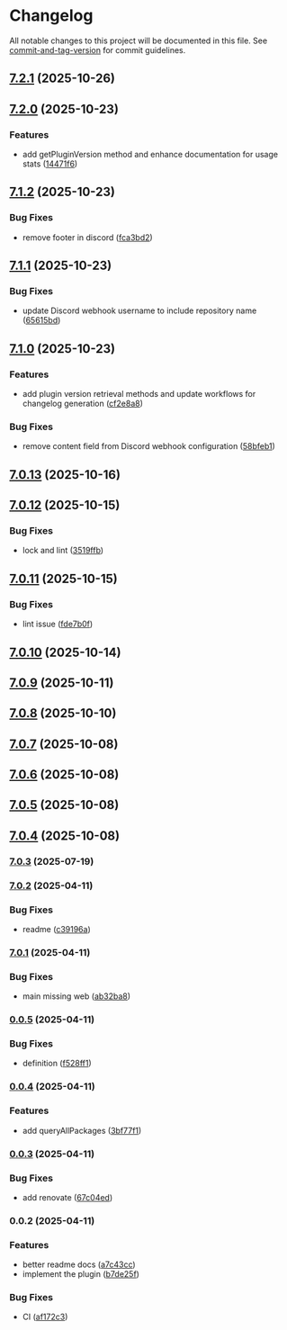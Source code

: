 # Changelog

All notable changes to this project will be documented in this file. See [commit-and-tag-version](https://github.com/absolute-version/commit-and-tag-version) for commit guidelines.

## [7.2.1](https://github.com/Cap-go/capacitor-android-usagestatsmanager/compare/7.2.0...7.2.1) (2025-10-26)

## [7.2.0](https://github.com/Cap-go/capacitor-android-usagestatsmanager/compare/7.1.2...7.2.0) (2025-10-23)


### Features

* add getPluginVersion method and enhance documentation for usage stats ([14471f6](https://github.com/Cap-go/capacitor-android-usagestatsmanager/commit/14471f63cf8b5cde78d015e1707258047d9935f1))

## [7.1.2](https://github.com/Cap-go/capacitor-android-usagestatsmanager/compare/7.1.1...7.1.2) (2025-10-23)


### Bug Fixes

* remove footer in discord ([fca3bd2](https://github.com/Cap-go/capacitor-android-usagestatsmanager/commit/fca3bd273f3afd116382e0b76b3650ba779c7384))

## [7.1.1](https://github.com/Cap-go/capacitor-android-usagestatsmanager/compare/7.1.0...7.1.1) (2025-10-23)


### Bug Fixes

* update Discord webhook username to include repository name ([65615bd](https://github.com/Cap-go/capacitor-android-usagestatsmanager/commit/65615bd0108a50374782d94e60e924fbf33a32ac))

## [7.1.0](https://github.com/Cap-go/capacitor-android-usagestatsmanager/compare/7.0.13...7.1.0) (2025-10-23)


### Features

* add plugin version retrieval methods and update workflows for changelog generation ([cf2e8a8](https://github.com/Cap-go/capacitor-android-usagestatsmanager/commit/cf2e8a85093c86720c1a07d4201b27a88479787a))


### Bug Fixes

* remove content field from Discord webhook configuration ([58bfeb1](https://github.com/Cap-go/capacitor-android-usagestatsmanager/commit/58bfeb1ed46f75ae4f4f20094c8c80532f3cbd29))

## [7.0.13](https://github.com/Cap-go/capacitor-android-usagestatsmanager/compare/7.0.12...7.0.13) (2025-10-16)

## [7.0.12](https://github.com/Cap-go/capacitor-android-usagestatsmanager/compare/7.0.11...7.0.12) (2025-10-15)


### Bug Fixes

* lock and lint ([3519ffb](https://github.com/Cap-go/capacitor-android-usagestatsmanager/commit/3519ffb75e761f0dc488d8d742df5090e26fe73f))

## [7.0.11](https://github.com/Cap-go/capacitor-android-usagestatsmanager/compare/7.0.10...7.0.11) (2025-10-15)


### Bug Fixes

* lint issue ([fde7b0f](https://github.com/Cap-go/capacitor-android-usagestatsmanager/commit/fde7b0fcfd58e5979f0734f558c7ab7c0b1e9df8))

## [7.0.10](https://github.com/Cap-go/capacitor-android-usagestatsmanager/compare/7.0.9...7.0.10) (2025-10-14)

## [7.0.9](https://github.com/Cap-go/capacitor-android-usagestatsmanager/compare/7.0.8...7.0.9) (2025-10-11)

## [7.0.8](https://github.com/Cap-go/capacitor-android-usagestatsmanager/compare/7.0.7...7.0.8) (2025-10-10)

## [7.0.7](https://github.com/Cap-go/capacitor-android-usagestatsmanager/compare/7.0.6...7.0.7) (2025-10-08)

## [7.0.6](https://github.com/Cap-go/capacitor-android-usagestatsmanager/compare/7.0.5...7.0.6) (2025-10-08)

## [7.0.5](https://github.com/Cap-go/capacitor-android-usagestatsmanager/compare/7.0.4...7.0.5) (2025-10-08)

## [7.0.4](https://github.com/Cap-go/capacitor-android-usagestatsmanager/compare/7.0.3...7.0.4) (2025-10-08)

### [7.0.3](https://github.com/Cap-go/capacitor-android-usagestatsmanager/compare/7.0.2...7.0.3) (2025-07-19)

### [7.0.2](https://github.com/Cap-go/capacitor-android-usagestatsmanager/compare/7.0.1...7.0.2) (2025-04-11)


### Bug Fixes

* readme ([c39196a](https://github.com/Cap-go/capacitor-android-usagestatsmanager/commit/c39196a9dbf9578873056d257f66152b3f6c7175))

### [7.0.1](https://github.com/Cap-go/capacitor-android-usagestatsmanager/compare/0.0.5...7.0.1) (2025-04-11)


### Bug Fixes

* main missing web ([ab32ba8](https://github.com/Cap-go/capacitor-android-usagestatsmanager/commit/ab32ba835a190ebfffbb3ca6b7257aae85739bf4))

### [0.0.5](https://github.com/Cap-go/capacitor-android-usagestatsmanager/compare/0.0.4...0.0.5) (2025-04-11)


### Bug Fixes

* definition ([f528ff1](https://github.com/Cap-go/capacitor-android-usagestatsmanager/commit/f528ff111f32480376e057863dd2bf8c17eb37a1))

### [0.0.4](https://github.com/Cap-go/capacitor-android-usagestatsmanager/compare/0.0.3...0.0.4) (2025-04-11)


### Features

* add queryAllPackages ([3bf77f1](https://github.com/Cap-go/capacitor-android-usagestatsmanager/commit/3bf77f1002322189e1315719a24bfc52aa48c6a3))

### [0.0.3](https://github.com/Cap-go/capacitor-android-usagestatsmanager/compare/0.0.2...0.0.3) (2025-04-11)


### Bug Fixes

* add renovate ([67c04ed](https://github.com/Cap-go/capacitor-android-usagestatsmanager/commit/67c04ed53c9e8e3c8a28c9c61f6c3511b83d1eee))

### 0.0.2 (2025-04-11)


### Features

* better readme docs ([a7c43cc](https://github.com/Cap-go/capacitor-android-usagestatsmanager/commit/a7c43cc6fbcff987327ea82a8d7edd85113e0acb))
* implement the plugin ([b7de25f](https://github.com/Cap-go/capacitor-android-usagestatsmanager/commit/b7de25f27d0df4b06808402a434f3390b5ee0595))


### Bug Fixes

* CI ([af172c3](https://github.com/Cap-go/capacitor-android-usagestatsmanager/commit/af172c34422397ae6a028e4792d14750cf76a063))
